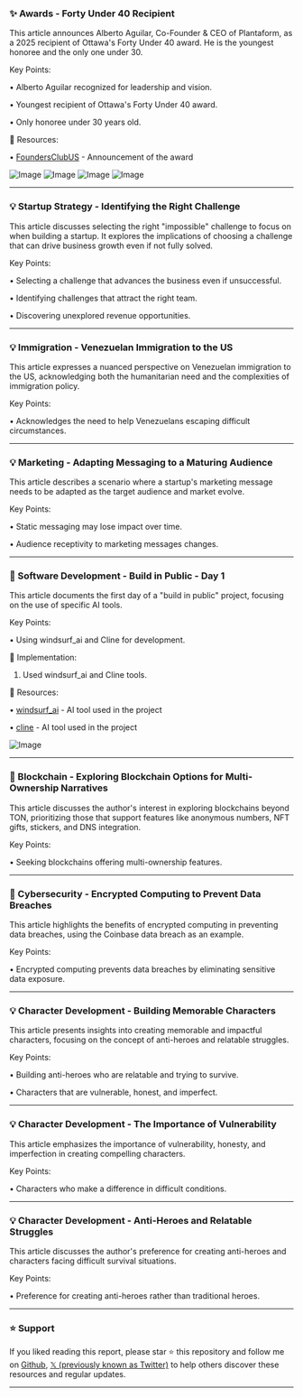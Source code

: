 ### ✨ Awards - Forty Under 40 Recipient

This article announces Alberto Aguilar, Co-Founder & CEO of Plantaform, as a 2025 recipient of Ottawa's Forty Under 40 award.  He is the youngest honoree and the only one under 30.


Key Points:

• Alberto Aguilar recognized for leadership and vision.

• Youngest recipient of Ottawa's Forty Under 40 award.

• Only honoree under 30 years old.



🔗 Resources:

• [FoundersClubUS](https://x.com/FoundersClubUS) - Announcement of the award

![Image](https://pbs.twimg.com/media/GrBkg8rXcAM5uVA?format=jpg&name=small)
![Image](https://pbs.twimg.com/media/GrBkg-yXsAAt2NR?format=jpg&name=small)
![Image](https://pbs.twimg.com/media/GrBkg-zWoAAlGjs?format=jpg&name=small)
![Image](https://pbs.twimg.com/media/GrBkhB0WcAAb6Sb?format=jpg&name=small)


---

### 💡 Startup Strategy - Identifying the Right Challenge

This article discusses selecting the right "impossible" challenge to focus on when building a startup.  It explores the implications of choosing a challenge that can drive business growth even if not fully solved.


Key Points:

• Selecting a challenge that advances the business even if unsuccessful.

• Identifying challenges that attract the right team.

• Discovering unexplored revenue opportunities.


---

### 💡 Immigration - Venezuelan Immigration to the US

This article expresses a nuanced perspective on Venezuelan immigration to the US, acknowledging both the humanitarian need and the complexities of immigration policy.


Key Points:

• Acknowledges the need to help Venezuelans escaping difficult circumstances.


---

### 💡 Marketing - Adapting Messaging to a Maturing Audience

This article describes a scenario where a startup's marketing message needs to be adapted as the target audience and market evolve.


Key Points:

• Static messaging may lose impact over time.

• Audience receptivity to marketing messages changes.


---

### 🚀 Software Development - Build in Public - Day 1

This article documents the first day of a "build in public" project, focusing on the use of specific AI tools.


Key Points:

• Using windsurf_ai and Cline for development.


🚀 Implementation:

1. Used windsurf_ai and Cline tools.


🔗 Resources:

• [windsurf_ai](https://x.com/windsurf_ai) - AI tool used in the project

• [cline](https://x.com/cline) - AI tool used in the project

![Image](https://pbs.twimg.com/media/GrBCWbWWgAA9dIX?format=jpg&name=small)


---

### 🤖 Blockchain - Exploring Blockchain Options for Multi-Ownership Narratives

This article discusses the author's interest in exploring blockchains beyond TON, prioritizing those that support features like anonymous numbers, NFT gifts, stickers, and DNS integration.


Key Points:

• Seeking blockchains offering multi-ownership features.


---

### 🤖 Cybersecurity - Encrypted Computing to Prevent Data Breaches

This article highlights the benefits of encrypted computing in preventing data breaches, using the Coinbase data breach as an example.


Key Points:

• Encrypted computing prevents data breaches by eliminating sensitive data exposure.


---

### 💡 Character Development - Building Memorable Characters

This article presents insights into creating memorable and impactful characters, focusing on the concept of anti-heroes and relatable struggles.


Key Points:

• Building anti-heroes who are relatable and trying to survive.

• Characters that are vulnerable, honest, and imperfect.


---

### 💡 Character Development - The Importance of Vulnerability

This article emphasizes the importance of vulnerability, honesty, and imperfection in creating compelling characters.


Key Points:

• Characters who make a difference in difficult conditions.


---

### 💡 Character Development - Anti-Heroes and Relatable Struggles

This article discusses the author's preference for creating anti-heroes and characters facing difficult survival situations.


Key Points:

• Preference for creating anti-heroes rather than traditional heroes.


---

### ⭐️ Support

If you liked reading this report, please star ⭐️ this repository and follow me on [Github](https://github.com/Drix10), [𝕏 (previously known as Twitter)](https://x.com/DRIX_10_) to help others discover these resources and regular updates.

---
